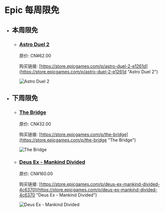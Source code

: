 # Epic 每周限免

- ## 本周限免


  - ### [Astro Duel 2](https://store.epicgames.com/p/astro-duel-2-e1261d "Astro Duel 2")

    原价: CN¥62.00

    购买链接: [https://store.epicgames.com/p/astro-duel-2-e1261d](https://store.epicgames.com/p/astro-duel-2-e1261d "Astro Duel 2")

    ![Astro Duel 2](https://cdn1.epicgames.com/spt-assets/3251b927449a471c883aab00c076d63c/astro-duel-2-ukpi8.png)


- ## 下周限免


  - ### [The Bridge](https://store.epicgames.com/p/the-bridge "The Bridge")

    原价: CN¥32.00

    购买链接: [https://store.epicgames.com/p/the-bridge](https://store.epicgames.com/p/the-bridge "The Bridge")

    ![The Bridge](https://cdn1.epicgames.com/epic/offer/Wide_TheBridge-1360x766-d79fb5f60a7776b5e0d2ce588667c4b0.jpg)


  - ### [Deus Ex - Mankind Divided](https://store.epicgames.com/p/deus-ex-mankind-divided-4c6370 "Deus Ex - Mankind Divided")

    原价: CN¥160.00

    购买链接: [https://store.epicgames.com/p/deus-ex-mankind-divided-4c6370](https://store.epicgames.com/p/deus-ex-mankind-divided-4c6370 "Deus Ex - Mankind Divided")

    ![Deus Ex - Mankind Divided](https://cdn1.epicgames.com/spt-assets/c47ffdc5b1cb42fc83bd9ea42861b800/deus-ex--mankind-divided-sh7ri.jpg)

